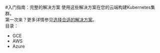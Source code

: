 #入门指南：完整的解决方案
使用这些解决方案在您的云端构建Kubernetes集群。  
第一次来？更多详情参见[选择合适的解决方案]()。   
目录：

 - GCE
 - AWS
 - Azure